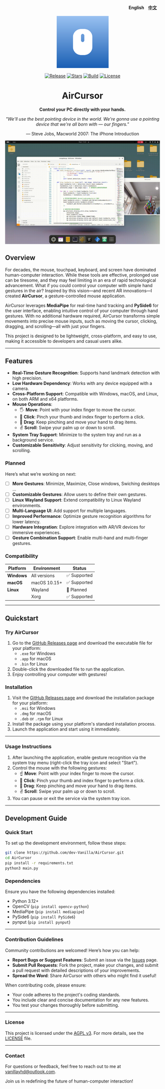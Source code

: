 <h4 align="right"> 
<span href="README.md">English</span> 
<a href="README_zh_CN.md" 
style="margin: 0 10px;" >中文</a> 
</h4>

<p align="center">
    <img src="./resources/imgs/icon.svg" width=169/>
</p>

<p align="center">
    <a href="https://github.com/dev-Vanilla/AirCursor/releases"><img src="https://img.shields.io/github/v/release/dev-Vanilla/AirCursor?include_prereleases&style=flat-square&logo=github" alt="Release"></a>
    <a href="https://github.com/dev-Vanilla/AirCursor/stargazers"><img src="https://img.shields.io/github/stars/dev-Vanilla/AirCursor?style=flat-square&logo=github" alt="Stars"></a>
    <a href="https://github.com/dev-Vanilla/AirCursor/actions/workflows/build.yaml"><img src="https://img.shields.io/github/actions/workflow/status/dev-Vanilla/AirCursor/build.yaml?style=flat-square&logo=github" alt="Build"></a>
    <a href="https://github.com/dev-Vanilla/AirCursor/blob/main/LICENSE"><img src="https://img.shields.io/github/license/dev-Vanilla/AirCursor?style=flat-square&logo=github" alt="License"></a>
   </a>
</p>


<h1 align="center">AirCursor</h1>
<p align="center">
    <strong>Control your PC directly with your hands.</strong>
</p>

<p align="center"><em>"We'll use the best pointing device in the world.  
We're gonna use a pointing device that we're all born with — our fingers."</em></p>  
<p align="center">— Steve Jobs, Macworld 2007: The iPhone Introduction</p>


![AirCursor Demo](demo.gif)


## Overview

For decades, the mouse, touchpad, keyboard, and screen have dominated human-computer interaction. While these tools are effective, prolonged use can be tiresome, and they may feel limiting in an era of rapid technological advancement. What if you could control your computer with simple hand gestures in the air? Inspired by this vision—and recent AR innovations—I created **AirCursor**, a gesture-controlled mouse application.

AirCursor leverages **MediaPipe** for real-time hand tracking and **PySide6** for the user interface, enabling intuitive control of your computer through hand gestures. With no additional hardware required, AirCursor transforms simple movements into precise mouse inputs, such as moving the cursor, clicking, dragging, and scrolling—all with just your fingers.

This project is designed to be lightweight, cross-platform, and easy to use, making it accessible to developers and casual users alike.

---

## Features

- **Real-Time Gesture Recognition**: Supports hand landmark detection with high precision.
- **Low Hardware Dependency**: Works with any device equipped with a camera.
- **Cross-Platform Support**: Compatible with Windows, macOS, and Linux, on both ARM and x64 platforms.
- **Mouse Operations**:
  - 🖐️ **Move**: Point with your index finger to move the cursor.
  - 🫵 **Click**: Pinch your thumb and index finger to perform a click.
  - 🤏 **Drag**: Keep pinching and move your hand to drag items.
  - ✌️ **Scroll**: Swipe your palm up or down to scroll.
- **System Tray Support**: Minimize to the system tray and run as a background service.
- **Customizable Sensitivity**: Adjust sensitivity for clicking, moving, and scrolling.

### Planned

Here’s what we’re working on next:

- [ ] **More Gestures**: Minimize, Maximize, Close windows, Swiching desktops ...
- [ ] **Customizable Gestures**: Allow users to define their own gestures.
- [ ] **Linux Wayland Support**: Extend compatibility to Linux Wayland environments.
- [ ] **Multi-Language UI**: Add support for multiple languages.
- [ ] **Improved Performance**: Optimize gesture recognition algorithms for lower latency.
- [ ] **Hardware Integration**: Explore integration with AR/VR devices for immersive experiences.
- [ ] **Gesture Combination Support**: Enable multi-hand and multi-finger gestures.

### Compatibility

| Platform       | Environment      | Status        |
|----------------|------------------|---------------|
| **Windows**    | All versions     | ✅ Supported  |
| **macOS**      | macOS 10.15+     | ✅ Supported  |
| **Linux**      | Wayland          | 🚧 Planned    |
|                | Xorg             | ✅ Supported  |

---

## Quickstart

### Try AirCursor
1. Go to the [GitHub Releases page](https://github.com/dev-Vanilla/AirCursor/releases) and download the executable file for your platform:
   - `.exe` for Windows
   - `.app` for macOS
   - `.bin` for Linux
2. Double-click the downloaded file to run the application.
3. Enjoy controlling your computer with gestures!

### Installation
1. Visit the [GitHub Releases page](https://github.com/dev-Vanilla/AirCursor/releases) and download the installation package for your platform:
   - `.msi` for Windows
   - `.dmg` for macOS
   - `.deb` or `.rpm` for Linux
2. Install the package using your platform's standard installation process.
3. Launch the application and start using it immediately.

---

### Usage Instructions

1. After launching the application, enable gesture recognition via the system tray menu (right-click the tray icon and select "Start").
2. Control the mouse with the following gestures:
   - ☝️ **Move**: Point with your index finger to move the cursor.
   - 🫵 **Click**: Pinch your thumb and index finger to perform a click.
   - 🤏 **Drag**: Keep pinching and move your hand to drag items.
   - ✌️ **Scroll**: Swipe your palm up or down to scroll.
3. You can pause or exit the service via the system tray icon.

---

## Development Guide

### Quick Start

To set up the development environment, follow these steps:

```bash
git clone https://github.com/dev-Vanilla/AirCursor.git
cd AirCursor
pip install -r requirements.txt
python3 main.py
```

### Dependencies

Ensure you have the following dependencies installed:
- Python 3.12+
- OpenCV (`pip install opencv-python`)
- MediaPipe (`pip install mediapipe`)
- PySide6 (`pip install PySide6`)
- pynput (`pip install pynput`)

---

### Contribution Guidelines

Community contributions are welcomed! Here’s how you can help:

- **Report Bugs or Suggest Features**: Submit an issue via the [Issues](https://github.com/dev-Vanilla/AirCursor/issues) page.
- **Submit Pull Requests**: Fork the project, make your changes, and submit a pull request with detailed descriptions of your improvements.
- **Spread the Word**: Share AirCursor with others who might find it useful!

When contributing code, please ensure:
- Your code adheres to the project's coding standards.
- You include clear and concise documentation for any new features.
- You test your changes thoroughly before submitting.

---

### License

This project is licensed under the [AGPL v3](https://www.gnu.org/licenses/agpl-3.0.txt). For more details, see the [LICENSE](LICENSE) file.

---

### Contact

For questions or feedback, feel free to reach out to me at [vanillayhd@outlook.com](mailto:vanillayhd@outlook.com).

Join us in redefining the future of human-computer interaction!
